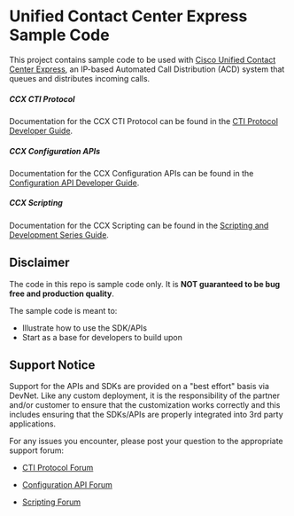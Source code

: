 # Unified Contact Center Express Sample Code
This project contains sample code to be used with [Cisco Unified Contact Center Express](), an IP-based Automated Call Distribution (ACD) system that queues and distributes incoming calls.

##### CCX CTI Protocol
Documentation for the CCX CTI Protocol can be found in the [CTI Protocol Developer Guide]().

##### CCX Configuration APIs
Documentation for the CCX Configuration APIs can be found in the [Configuration API Developer Guide]().

##### CCX Scripting
Documentation for the CCX Scripting can be found in the [Scripting and Development Series Guide]().

## Disclaimer
The code in this repo is sample code only. It is **NOT guaranteed to be bug free and production quality**.

The sample code is meant to:
- Illustrate how to use the SDK/APIs
- Start as a base for developers to build upon

## Support Notice
Support for the APIs and SDKs are provided on a "best effort" basis via DevNet. Like any custom deployment, it is the responsibility of the partner and/or customer to ensure that the customization works correctly and this includes ensuring that the SDKs/APIs are properly integrated into 3rd party applications.

For any issues you encounter, please post your question to the appropriate support forum:

* [CTI Protocol Forum](https://communities.cisco.com/community/developer/express-cti)

* [Configuration API Forum](https://communities.cisco.com/community/developer/express-configuration-api)

* [Scripting Forum](https://communities.cisco.com/community/developer/express-scripting)
